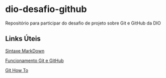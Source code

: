 # dio-desafio-github
Repositório para participar do desafio de projeto sobre Git e GitHub da DIO

## Links Úteis

[Sintaxe MarkDown](https://www.markdownguide.org/)

[Funcionamento Git e GitHub](https://github.com/JordanoBaluz/dio-desafio-github/blob/main/Git-e-GitHub/anota%C3%A7%C3%B5es.md)

[Git How To](https://githowto.com/pt-BR)

